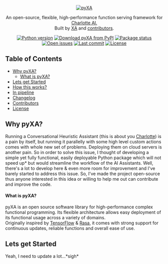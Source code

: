 <p align="center">
  <a href="https://github.com/xames3/pyxa/">
    <img alt="pyXA" title="pyXA" src="https://github.com/xames3/pyxa/blob/assets/files/github_banner.png?raw=true">
  </a>
</p>

<p align="center">
An open-source, flexible, high-performance function serving framework for <a href="https://github.com/xames3/charlotte/">Charlotte AI.</a><br>Built by <a href="https://linkedin.com/in/xames3">XA</a> and <a href="https://github.com/xames3/pyxa/graphs/contributors">
  contributors</a>.
</p>

<p align="center">
    <!-- Python version -->
    <a href="https://www.python.org/downloads/release/python-365/"><img src="https://img.shields.io/pypi/pyversions/pyxa?color=blue&logo=python&logoColor=white" alt="Python version"/></a>
    <!-- pyXA Version -->
    <a href="https://pypi.org/project/pyxa/"><img src="https://img.shields.io/pypi/v/pyxa?logo=pypi&logoColor=white" alt="Download pyXA from PyPI"/></a>
    <!-- Status -->
    <a href="https://pypi.org/project/pyxa/"><img src="https://img.shields.io/pypi/status/pyxa?logo=pypi&logoColor=white" alt="Package status"/></a>
    <!-- Open issues -->
    <a href="https://github.com/xames3/pyxa/issues"><img src="https://img.shields.io/github/issues/xames3/pyxa?logo=github" alt="Open issues"/></a>
    <!-- Last commit -->
    <a href="https://github.com/xames3/pyxa/commits/master"><img src="https://img.shields.io/github/last-commit/xames3/pyxa?logo=github" alt="Last commit"/></a>    
    <!-- License -->
    <a href="https://github.com/xames3/pyxa/blob/master/LICENSE"><img src="https://img.shields.io/pypi/l/pyxa?logo=apache" alt="License"/></a>
</p>

<!-- START doctoc generated TOC please keep comment here to allow auto update -->
<!-- DON'T EDIT THIS SECTION, INSTEAD RE-RUN doctoc TO UPDATE -->
## Table of Contents

- [Why pyXA?](#why-pyxa)
    - [What is pyXA?](#what-is-pyxa)
- [Lets get Started](#lets-get-started)
- [How this works?](#how-this-works)
- [In pipeline](#in-pipeline)
- [Changelog](#changelog)
- [Contributors](#contributors)
- [License](#license)

<!-- END doctoc generated TOC please keep comment here to allow auto update -->

## Why pyXA?
Running a Conversational Heuristic Assistant (this is about you <a href="https://github.com/xames3/charlotte/">Charlotte</a>) is a pain by itself, but running it parallelly with some high level custom actions comes with whole new set of problems. Deploying them on cloud servers is another pain. So in order to solve this issue, I thought of developing a simple yet fully functional, easily deployable Python package which will not speed up* but would streamline the workflow of the AI Assistants. Well, there's a lot to develop here & even more room for improvement and I've barely started to address this issue. So, I've made the project open-source thus anyone interested in this idea or willing to help me out can contribute and improve the code.

#### What is pyXA?
pyXA is an open source software library for high-performance complex
functional programming. Its flexible architecture allows easy deployment
of its functional usage across a variety of domains.<br>
Originally inspired by <a href="https://www.tensorflow.org/">TensorFlow</a> & <a href="https://rasa.com/">Rasa</a>, it comes with strong support
for continuous updates, reliable functions and overall ease of use.

## Lets get Started
Yeah, I need to update a lot...\*sigh*
